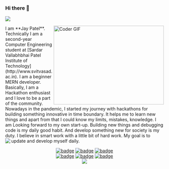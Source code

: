 ### Hi there 👋
![](https://komarev.com/ghpvc/?username=imjp19&color=blue&style=flat)

<img align="right" alt="Coder GIF" height=250 width=350 src="https://thumbs.gfycat.com/EvilNextDevilfish-small.gif" />
 I am **Jay Patel**. Technically I am a second-year Computer Engineering student at [Sardar Vallabhbhai Patel Institute of Technology](http://www.svitvasad.ac.in). I am a beginner MERN developer. Basically, I am a Hackathon enthusiast and I love to be a part of the community. Nowadays in the pandemic, I started my journey with hackathons for building something innovative in time boundary. It helps me to learn new things and apart from that I could know my limits, mistakes, knowledge. I am Looking forward to my own start-up. Building new things and debugging code is my daily good habit. And develop something new for society is my duty. I believe in smart work with a little bit of hard work. My goal is to update and develop myself daily.



<img align="left" src="https://github-readme-stats.vercel.app/api?username=imjp19&count_private=true&show_icons=truehow_icons=true" /> 


<div align="center">
 
[![badge](https://img.shields.io/endpoint?url=https://gist.githubusercontent.com/rudrabarad/4899e2df2a3f1a5d388f6436db0059b3/raw/rb-linkedin.json)](https://www.linkedin.com/in/imjp19/)
[![badge](https://img.shields.io/endpoint?url=https://gist.githubusercontent.com/rudrabarad/5014864231f6045feea2d85de68c6e06/raw/rb-twitter.json)](https://twitter.com/imjp19_)
[![badge](https://img.shields.io/endpoint?url=https://gist.githubusercontent.com/rudrabarad/0c38789d5ee493a224f702bdbb98bb7f/raw/rb-telegram.json)](https://t.me/imjp19)<br>
[![badge](https://img.shields.io/endpoint?url=https://gist.githubusercontent.com/rudrabarad/0271c6b52cf9112891991d0c06e6999a/raw/rb-github.json)](https://github.com/imjp19)
[![badge](https://img.shields.io/endpoint?url=https://gist.githubusercontent.com/rudrabarad/d8d66e82cba5f63d802615a10faa6ad4/raw/rb-qwiklabs.json)](https://www.qwiklabs.com/public_profiles/2e43e79c-0c7c-4386-a2dc-d85642409e27)
[![badge](https://img.shields.io/endpoint?url=https://gist.githubusercontent.com/rudrabarad/0f7d9a39bbee15a32d1182669b359dd1/raw/rb-instagram.json)](https://www.instagram.com/gujjucoder_/)
<br>
<a href="https://github.com/imjp19/imjp19/issues/new"><img src="https://img.shields.io/badge/Query-Ask_Me_Anything-1DA1F2"/></a>
</div>  
